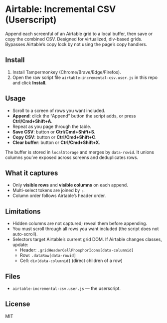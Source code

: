 # Airtable: Incremental CSV (Userscript)

Append each screenful of an Airtable grid to a local buffer, then save or copy the combined CSV. Designed for virtualized, div-based grids. Bypasses Airtable’s copy lock by not using the page’s copy handlers.

## Install
1. Install Tampermonkey (Chrome/Brave/Edge/Firefox).
2. Open the raw script file `airtable-incremental-csv.user.js` in this repo and click **Install**.

## Usage
- Scroll to a screen of rows you want included.
- **Append**: click the “Append” button the script adds, or press **Ctrl/Cmd+Shift+A**.
- Repeat as you page through the table.
- **Save CSV**: button or **Ctrl/Cmd+Shift+S**.
- **Copy CSV**: button or **Ctrl/Cmd+Shift+C**.
- **Clear buffer**: button or **Ctrl/Cmd+Shift+X**.

The buffer is stored in `localStorage` and merges by `data-rowid`. It unions columns you’ve exposed across screens and deduplicates rows.

## What it captures
- Only **visible rows** and **visible columns** on each append.
- Multi-select tokens are joined by `;`.
- Column order follows Airtable’s header order.

## Limitations
- Hidden columns are not captured; reveal them before appending.
- You must scroll through all rows you want included (the script does not auto-scroll).
- Selectors target Airtable’s current grid DOM. If Airtable changes classes, update:
  - Header: `.gridHeaderCellPhosphorIcons[data-columnid]`
  - Row: `.dataRow[data-rowid]`
  - Cell: `div[data-columnid]` (direct children of a row)

## Files
- `airtable-incremental-csv.user.js` — the userscript.

## License
MIT

